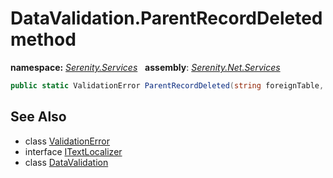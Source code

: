 # DataValidation.ParentRecordDeleted method
**namespace:** *[Serenity.Services](../../README.md#serenity.services-namespace)*   **assembly**: *[Serenity.Net.Services](../../README.md)*

```csharp
public static ValidationError ParentRecordDeleted(string foreignTable, ITextLocalizer localizer)
```

## See Also

* class [ValidationError](../Serenity.Net.Core/../ValidationError.md)
* interface [ITextLocalizer](../Serenity.Net.Core/../../Serenity/ITextLocalizer.md)
* class [DataValidation](../DataValidation.md)